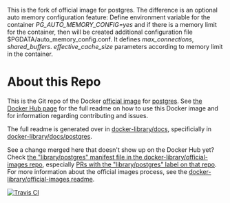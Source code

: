 This is the fork of official image for postgres.
The difference is an optional auto memory configuration feature:
Define environment variable for the container *PG_AUTO_MEMORY_CONFIG=yes* and if
there is a memory limit for the container, then will be created additional
configuration file $PGDATA/auto_memory_config.conf.
It defines *max_connections*, *shared_buffers*. *effective_cache_size*
parameters according to memory limit in the container.


# About this Repo

This is the Git repo of the Docker [official image](https://docs.docker.com/docker-hub/official_repos/) for [postgres](https://registry.hub.docker.com/_/postgres/). See [the Docker Hub page](https://registry.hub.docker.com/_/postgres/) for the full readme on how to use this Docker image and for information regarding contributing and issues.

The full readme is generated over in [docker-library/docs](https://github.com/docker-library/docs), specificially in [docker-library/docs/postgres](https://github.com/docker-library/docs/tree/master/postgres).

See a change merged here that doesn't show up on the Docker Hub yet? Check [the "library/postgres" manifest file in the docker-library/official-images repo](https://github.com/docker-library/official-images/blob/master/library/postgres), especially [PRs with the "library/postgres" label on that repo](https://github.com/docker-library/official-images/labels/library%2Fpostgres). For more information about the official images process, see the [docker-library/official-images readme](https://github.com/docker-library/official-images/blob/master/README.md).

[![Travis CI](https://img.shields.io/travis/docker-library/postgres/master.svg)](https://travis-ci.org/docker-library/postgres/branches)

<!-- THIS FILE IS GENERATED BY https://github.com/docker-library/docs/blob/master/generate-repo-stub-readme.sh -->
